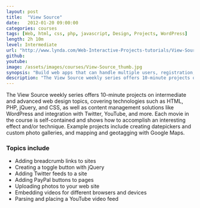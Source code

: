 ```yaml
---
layout: post
title:  "View Source"
date:   2012-01-20 09:00:00
categories: courses
tags: [Web, html, css, php, javascript, Design, Projects, WordPress]
length: 2h 10m
level: Intermediate
url: "http://www.lynda.com/Web-Interactive-Projects-tutorials/View-Source/93388-2.html"
github:
youtube:
image: /assets/images/courses/View-Source_thumb.jpg
synopsis: "Build web apps that can handle multiple users, registration, and real-time data, with AngularJS."
description: "The View Source weekly series offers 10-minute projects on intermediate and advanced web design topics, covering technologies such as HTML, PHP, jQuery, and CSS, as well as content management solutions like WordPress and integration with Twitter, YouTube, and more. Each movie in the course is self-contained and shows how to accomplish an interesting effect and/or technique. Example projects include creating datepickers and custom photo galleries, and mapping and geotagging with Google Maps."
---
```


The View Source weekly series offers 10-minute projects on intermediate and advanced web design topics, covering technologies such as HTML, PHP, jQuery, and CSS, as well as content management solutions like WordPress and integration with Twitter, YouTube, and more. Each movie in the course is self-contained and shows how to accomplish an interesting effect and/or technique. Example projects include creating datepickers and custom photo galleries, and mapping and geotagging with Google Maps.

### Topics include

- Adding breadcrumb links to sites
- Creating a toggle button with jQuery
- Adding Twitter feeds to a site
- Adding PayPal buttons to pages
- Uploading photos to your web site
- Embedding videos for different browsers and devices
- Parsing and placing a YouTube video feed
